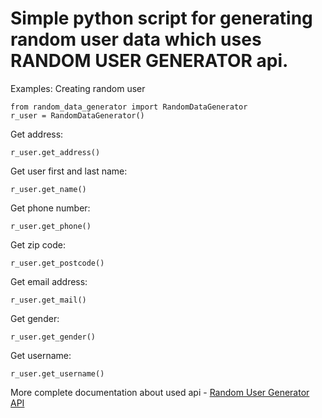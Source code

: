 # Simple python script for generating random user data which uses RANDOM USER GENERATOR api.

Examples:
Creating random user
```
from random_data_generator import RandomDataGenerator
r_user = RandomDataGenerator()
```
Get address:
```
r_user.get_address()
```
Get user first and last name:
```
r_user.get_name()
```
Get phone number:
```
r_user.get_phone()
```
Get zip code:
```
r_user.get_postcode()
```
Get email address:
```
r_user.get_mail()
```
Get gender:
```
r_user.get_gender()
```
Get username:
```
r_user.get_username()
```
More complete documentation about used api - [Random User Generator API](https://randomuser.me/documentation)

